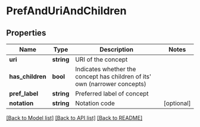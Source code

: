 # PrefAndUriAndChildren

## Properties
Name | Type | Description | Notes
------------ | ------------- | ------------- | -------------
**uri** | **string** | URI of the concept | 
**has_children** | **bool** | Indicates whether the concept has children of its&#39; own (narrower concepts) | 
**pref_label** | **string** | Preferred label of concept | 
**notation** | **string** | Notation code | [optional] 

[[Back to Model list]](../README.md#documentation-for-models) [[Back to API list]](../README.md#documentation-for-api-endpoints) [[Back to README]](../README.md)



